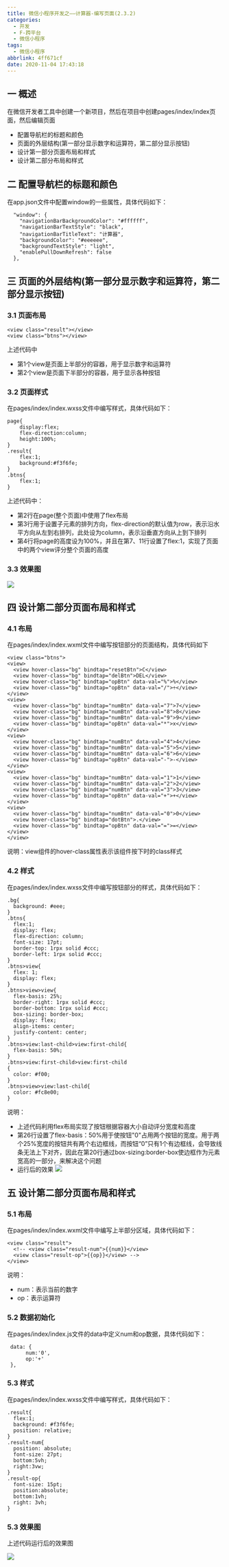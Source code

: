 ```yaml
---
title: 微信小程序开发之——计算器-编写页面(2.3.2)
categories:
  - 开发
  - F-跨平台
  - 微信小程序
tags:
  - 微信小程序
abbrlink: 4ff671cf
date: 2020-11-04 17:43:18
---
```

## 一 概述

在微信开发者工具中创建一个新项目，然后在项目中创建pages/index/index页面，然后编辑页面

* 配置导航栏的标题和颜色
* 页面的外层结构(第一部分显示数字和运算符，第二部分显示按钮)
* 设计第一部分页面布局和样式
* 设计第二部分布局和样式

<!--more-->

## 二 配置导航栏的标题和颜色

在app.json文件中配置window的一些属性，具体代码如下：

```
  "window": {
    "navigationBarBackgroundColor": "#ffffff",
    "navigationBarTextStyle": "black",
    "navigationBarTitleText": "计算器",
    "backgroundColor": "#eeeeee",
    "backgroundTextStyle": "light",
    "enablePullDownRefresh": false
  },
```

## 三 页面的外层结构(第一部分显示数字和运算符，第二部分显示按钮)

### 3.1 页面布局

```
<view class="result"></view>
<view class="btns"></view>
```

上述代码中

* 第1个view是页面上半部分的容器，用于显示数字和运算符
* 第2个view是页面下半部分的容器，用于显示各种按钮

### 3.2 页面样式

在pages/index/index.wxss文件中编写样式，具体代码如下：

```
page{
	display:flex;
	flex-direction:column;
	height:100%;
}
.result{
	flex:1;
	background:#f3f6fe;
}
.btns{
	flex:1;
}
```

上述代码中：

* 第2行在page(整个页面)中使用了flex布局
* 第3行用于设置子元素的排列方向，flex-direction的默认值为row，表示沿水平方向从左到右排列，此处设为column，表示沿垂直方向从上到下排列
* 第4行将page的高度设为100%，并且在第7、11行设置了flex:1，实现了页面中的两个view评分整个页面的高度

### 3.3 效果图
![][1]
## 四 设计第二部分页面布局和样式

### 4.1 布局

在pages/index/index.wxml文件中编写按钮部分的页面结构，具体代码如下

```
<view class="btns">
<view>
  <view hover-class="bg" bindtap="resetBtn">C</view>
  <view hover-class="bg" bindtap="delBtn">DEL</view>
  <view hover-class="bg" bindtap="opBtn" data-val="%">%</view>
  <view hover-class="bg" bindtap="opBtn" data-val="/">÷</view>
</view>
<view>
  <view hover-class="bg" bindtap="numBtn" data-val="7">7</view>
  <view hover-class="bg" bindtap="numBtn" data-val="8">8</view>
  <view hover-class="bg" bindtap="numBtn" data-val="9">9</view>
  <view hover-class="bg" bindtap="opBtn" data-val="*">x</view>
</view>
<view>
  <view hover-class="bg" bindtap="numBtn" data-val="4">4</view>
  <view hover-class="bg" bindtap="numBtn" data-val="5">5</view>
  <view hover-class="bg" bindtap="numBtn" data-val="6">6</view>
  <view hover-class="bg" bindtap="opBtn" data-val="-">-</view>
</view>
<view>
  <view hover-class="bg" bindtap="numBtn" data-val="1">1</view>
  <view hover-class="bg" bindtap="numBtn" data-val="2">2</view>
  <view hover-class="bg" bindtap="numBtn" data-val="3">3</view>
  <view hover-class="bg" bindtap="opBtn" data-val="+">+</view>
</view>
<view>
  <view hover-class="bg" bindtap="numBtn" data-val="0">0</view>
  <view hover-class="bg" bindtap="dotBtn">.</view>
  <view hover-class="bg" bindtap="opBtn" data-val="=">=</view>
</view>
</view>
```
说明：view组件的hover-class属性表示该组件按下时的class样式

### 4.2 样式

在pages/index/index.wxss文件中编写按钮部分的样式，具体代码如下：

```
.bg{
  background: #eee;
}
.btns{
  flex:1;
  display: flex;
  flex-direction: column;
  font-size: 17pt;
  border-top: 1rpx solid #ccc;
  border-left: 1rpx solid #ccc;
}
.btns>view{
  flex: 1;
  display: flex;
}
.btns>view>view{
  flex-basis: 25%;
  border-right: 1rpx solid #ccc;
  border-bottom: 1rpx solid #ccc;
  box-sizing: border-box;
  display: flex;
  align-items: center;
  justify-content: center;
}
.btns>view:last-child>view:first-child{
  flex-basis: 50%;
}
.btns>view:first-child>view:first-child
{
  color: #f00;
}
.btns>view>view:last-child{
  color: #fc8e00;
}
```

说明：

* 上述代码利用flex布局实现了按钮根据容器大小自动评分宽度和高度
* 第26行设置了flex-basis：50%用于使按钮"0"占用两个按钮的宽度。用于两个25%宽度的按钮共有两个右边框线，而按钮“0”只有1个有边框线，会导致线条无法上下对齐，因此在第20行通过box-sizing:border-box使边框作为元素宽高的一部分，来解决这个问题
* 运行后的效果
  ![][2]

## 五 设计第二部分页面布局和样式

### 5.1 布局

在pages/index/index.wxml文件中编写上半部分区域，具体代码如下：

```
<view class="result">
  <!-- <view class="result-num">{{num}}</view>
  <view class="result-op">{{op}}</view> -->
</view>
```

说明：

* num：表示当前的数字
* op：表示运算符

### 5.2 数据初始化

在pages/index/index.js文件的data中定义num和op数据，具体代码如下：

```
 data: {
      num:'0',
      op:'+'
 },
```

### 5.3 样式

在pages/index/index.wxss文件中编写样式，具体代码如下：

```
.result{
  flex:1;
  background: #f3f6fe;
  position: relative;
}
.result-num{
  position: absolute;
  font-size: 27pt;
  bottom:5vh;
  right:3vw;
}
.result-op{
  font-size: 15pt;
  position:absolute;
  bottom:1vh;
  right: 3vh;
}
```

### 5.3 效果图

上述代码运行后的效果图

![][3]



[1]:https://raw.githubusercontent.com/PGzxc/CDN/master/blog-wechat/wechat-calc-two-layout-view.png
[2]:https://raw.githubusercontent.com/PGzxc/CDN/master/blog-wechat/wechat-calc-btn-view.png
[3]:https://raw.githubusercontent.com/PGzxc/CDN/master/blog-wechat/wechat-calc-design-view.png